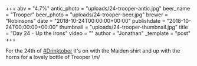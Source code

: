 +++
abv = "4.7%"
antic_photo = "uploads/24-trooper-antic.jpg"
beer_name = "Trooper"
beer_photo = "uploads/24-trooper-beer.jpg"
brewer = "Robinsons"
date = "2018-10-24T00:00:00+00:00"
publishdate = "2018-10-24T00:00:00+00:00"
thumbnail = "uploads/24-trooper-thumbnail.jpg"
title = "Day 24 - Up the Irons"
video = ""
author = "Jonathan"
_template = "post"
+++

For the 24th of [#Drinktober](https://www.facebook.com/hashtag/drinktober?source=feed_text&epa=HASHTAG) it's on with the Maiden shirt and up with the horns for a lovely bottle of Trooper \\m/
